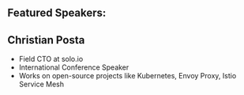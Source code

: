 ## Featured Speakers: 


## Christian Posta
* Field CTO at solo.io
* International Conference Speaker
* Works on open-source projects like Kubernetes, Envoy Proxy, Istio Service Mesh